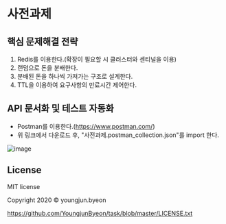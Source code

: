# 사전과제 


## 핵심 문제해결 전략
1. Redis를 이용한다.(확장이 필요할 시 클러스터와 센티널을 이용)
2. 랜덤으로 돈을 분배한다.
3. 분배된 돈을 하나씩 가져가는 구조로 설계한다.
4. TTL을 이용하여 요구사항의 만료시간 제어한다.


## API 문서화 및 테스트 자동화
* Postman를 이용한다.(https://www.postman.com/)
* 위 링크에서 다운로드 후, "사전과제.postman_collection.json"를 import 한다.

![image](https://user-images.githubusercontent.com/16284971/111865033-e20d5380-89a7-11eb-8788-da7df82646c5.png)

 

## License
MIT license

Copyright 2020 © youngjun.byeon

https://github.com/YoungjunByeon/task/blob/master/LICENSE.txt
